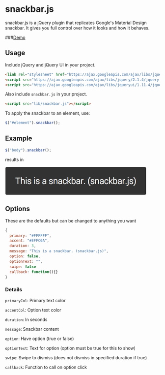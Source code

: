# snackbar.js
snackbar.js is a jQuery plugin that replicates Google's Material Design snackbar. It gives you full control over how it looks and how it behaves.

###[Demo](http://sirvar.github.io/snackbar.js/demo/)

## Usage
Include jQuery and jQuery UI in your project.
```html
<link rel="stylesheet" href="https://ajax.googleapis.com/ajax/libs/jqueryui/1.11.4/themes/smoothness/jquery-ui.css">
<script src="https://ajax.googleapis.com/ajax/libs/jquery/2.1.4/jquery.min.js"></script>
<script src="https://ajax.googleapis.com/ajax/libs/jqueryui/1.11.4/jquery-ui.min.js"></script>
```
Also include `snackbar.js` in your project.
```html
<script src="lib/snackbar.js"></script>
```
To apply the snackbar to an element, use:
```javascript
$("#element").snackbar();
```

## Example
```javascript
$("body").snackbar();
```
results in

![alt tag](images/simple.png)

## Options
These are the defaults but can be changed to anything you want
```javascript
{
  primary: "#FFFFFF",
  accent: "#EFFC0A",
  duration: 3,
  message: "This is a snackbar. (snackbar.js)",
  option: false,
  optionText: "",
  swipe: false
  callback: function(){}
}
```

### Details
`primaryCol`: Primary text color

`accentCol`: Option text color

`duration`: In seconds

`message`: Snackbar content

`option`: Have option (true or false)

`optionText`: Text for option (option must be true for this to show)

`swipe`: Swipe to dismiss (does not dismiss in specified duration if true)

`callback`: Function to call on option click
